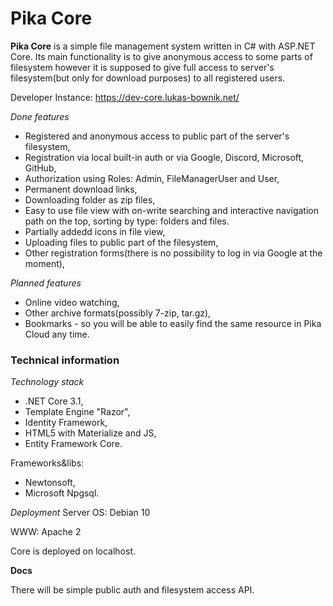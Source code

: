# Pika Core

__Pika Core__ is a simple file management system written in C# with ASP.NET Core. Its main functionality is to give anonymous access to some parts of filesystem however it is supposed to give full access to server's filesystem(but only for download purposes) to all registered users.

Developer Instance: https://dev-core.lukas-bownik.net/

*Done features*
* Registered and anonymous access to public part of the server's filesystem,
* Registration via local built-in auth or via Google, Discord, Microsoft, GitHub,
* Authorization using Roles: Admin, FileManagerUser and User,
* Permanent download links,
* Downloading folder as zip files,
* Easy to use file view with on-write searching and interactive navigation path on the top, sorting by type: folders and files.
* Partially addedd icons in file view,
* Uploading files to public part of the filesystem,
* Other registration forms(there is no possibility to log in via Google at the moment),

*Planned features*
* Online video watching,
* Other archive formats(possibly 7-zip, tar.gz),
* Bookmarks - so you will be able to easily find the same resource in Pika Cloud any time.

### Technical information ###
*Technology stack*
* .NET Core 3.1,
* Template Engine "Razor",
* Identity Framework,
* HTML5 with Materialize and JS,
* Entity Framework Core.

Frameworks&libs:
* Newtonsoft,
* Microsoft Npgsql.

*Deployment*
Server OS: Debian 10

WWW: Apache 2

Core is deployed on localhost.


__Docs__ 

There will be simple public auth and filesystem access API.
